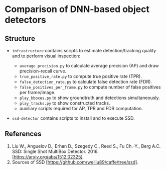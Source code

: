 # Comparison of DNN-based object detectors

## Structure

- `infrastructure` contains scripts to estimate detection/tracking quality
  and to perform visual inspection:

  - `average_precision.py` to calculate average precision (AP)
    and draw precision-recall curve.
  - `true_positive_rate.py` to compute true positive rate (TPR).
  - `false_detection_rate.py` to calculate false detection rate (FDR).
  - `false_positives_per_frame.py` to compute number of false
    positives per frame/image.
  - `play_bboxes.py` to show groundtruth and detections simultaneously.
  - `play_tracks.py` to show constructed tracks.
  - auxiliary scripts required for AP, TPR and FDR computation.

- `ssd-detector` contains scripts to install and to execute SSD.

## References

1. Liu W., Anguelov D., Erhan D., Szegedy C., Reed S., Fu Ch.-Y., Berg A.C. SSD: Single Shot MultiBox Detector. 2016. [https://arxiv.org/abs/1512.02325].
1. Sources of SSD [https://github.com/weiliu89/caffe/tree/ssd].
